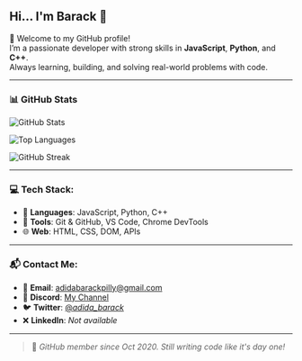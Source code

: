 ## Hi... I'm Barack 👋

🚀 Welcome to my GitHub profile!  
I’m a passionate developer with strong skills in **JavaScript**, **Python**, and **C++**.  
Always learning, building, and solving real-world problems with code.

---

### 📊 GitHub Stats

![GitHub Stats](https://github-readme-stats.vercel.app/api?username=BarackAdida&show_icons=true&count_private=true&theme=tokyonight)

![Top Languages](https://github-readme-stats.vercel.app/api/top-langs/?username=BarackAdida&layout=compact&theme=tokyonight)

![GitHub Streak](https://streak-stats.demolab.com?user=BarackAdida&theme=tokyonight)

---

### 💻 Tech Stack:
- 🧠 **Languages**: JavaScript, Python, C++
- 🧰 **Tools**: Git & GitHub, VS Code, Chrome DevTools
- 🌐 **Web**: HTML, CSS, DOM, APIs

---

### 📬 Contact Me:
- 📧 **Email**: adidabarackpilly@gmail.com  
- 💬 **Discord**: [My Channel](https://discord.com/channels/342452785658331137/636567006459592704)  
- 🐦 **Twitter**: [@_adida_barack_](https://twitter.com/_adida_barack_?t=bFk-NhGqYwkSnD8VzPW1JQ&s=08)  
- ❌ **LinkedIn**: *Not available*

---

> 📅 *GitHub member since Oct 2020. Still writing code like it's day one!*
